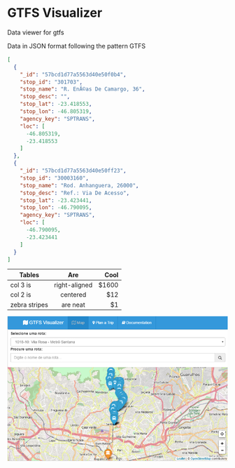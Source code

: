 # GTFS Visualizer

Data viewer for gtfs

Data in JSON format following the pattern GTFS
```json
[
  {
    "_id": "57bcd1d77a5563d40e50f0b4",
    "stop_id": "301703",
    "stop_name": "R. EnÃ©as De Camargo, 36",
    "stop_desc": "",
    "stop_lat": -23.418553,
    "stop_lon": -46.805319,
    "agency_key": "SPTRANS",
    "loc": [
      -46.805319,
      -23.418553
    ]
  },
  {
    "_id": "57bcd1d77a5563d40e50ff23",
    "stop_id": "30003160",
    "stop_name": "Rod. Anhanguera, 26000",
    "stop_desc": "Ref.: Via De Acesso",
    "stop_lat": -23.423441,
    "stop_lon": -46.790095,
    "agency_key": "SPTRANS",
    "loc": [
      -46.790095,
      -23.423441
    ]
  }
]
```

| Tables        | Are           | Cool  |
| ------------- |:-------------:| -----:|
| col 3 is      | right-aligned | $1600 |
| col 2 is      | centered      |   $12 |
| zebra stripes | are neat      |    $1 |

![GTFS Visualizer](img/gtfs-v.PNG)
